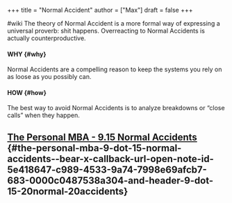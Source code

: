 +++
title = "Normal Accident"
author = ["Max"]
draft = false
+++

\#wiki
The theory of Normal Accident is a more formal way of expressing a universal proverb: shit happens.
Overreacting to Normal Accidents is actually counterproductive.


#### WHY {#why}

Normal Accidents are a compelling reason to keep the systems you rely on as loose as you possibly can.


#### HOW {#how}

The best way to avoid Normal Accidents is to analyze breakdowns or “close calls” when they happen.


## [The Personal MBA - 9.15 Normal Accidents](bear://x-callback-url/open-note?id=5E418647-C989-4533-9A74-7998E69AFCB7-683-0000C0487538A304&header=9.15%20Normal%20Accidents) {#the-personal-mba-9-dot-15-normal-accidents--bear-x-callback-url-open-note-id-5e418647-c989-4533-9a74-7998e69afcb7-683-0000c0487538a304-and-header-9-dot-15-20normal-20accidents}
